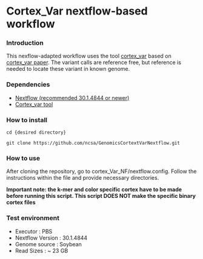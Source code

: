 # Cortex_Var nextflow-based workflow

### Introduction
This nexflow-adapted workflow uses the tool [cortex_var](http://cortexassembler.sourceforge.net/index_cortex_var.html) based on [cortex_var paper](https://www.nature.com/articles/ng.1028). The variant calls are reference free, but reference is needed to locate these variant in known genome.

### Dependencies

 - [Nextflow (recommended 30.1.4844 or newer)](https://www.nextflow.io/)
 - [Cortex_var tool](http://cortexassembler.sourceforge.net/index_cortex_var.html)

### How to install

```
cd {desired directory}

git clone https://github.com/ncsa/GenomicsCortextVarNextflow.git
```

### How to use

After cloning the repository, go to cortex_Var_NF/nextflow.config. Follow the instructions within the file and provide necessary directories.

**Important note: the k-mer and color specific cortex have to be made before running this script. This script DOES NOT make the specific binary cortex files**

### Test environment

- Executor : PBS
- Nextflow Version : 30.1.4844
- Genome source : Soybean
- Read Sizes : ~ 23 GB



